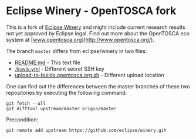 # Eclipse Winery - OpenTOSCA fork

This is a fork of [Eclipse Winery](https://github.com/eclipse/winery) and might include current research results not yet approved by Eclipse legal.
Find out more about the OpenTOSCA eco system at [www.opentosca.org](http://www.opentosca.org/).

The branch `master` differs from eclipse/winery in two files:

- [README.md](README.md) - This text file
- [.travis.yml](.travis.yml) - Different secret SSH key
- [upload-to-builds.opentosca.org.sh](upload-to-builds.opentosca.org.sh) - Different upload location

One can find out the differences between the master branches of these two repositories by executing the following command:

    git fetch --all
    git difftool upstream/master origin/master

Precondition:

    git remote add upstream https://github.com/eclipse/winery.git

